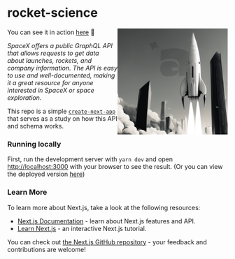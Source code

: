 # rocket-science

<img src="./docs/readme-01.png" align="right" width="50%"/>

You can see it in action [here](https://rocket-science-pearl.vercel.app/) 🚀

_SpaceX offers a public GraphQL API that allows requests to get data about
launches, rockets, and company information. The API is easy to use and
well-documented, making it a great resource for anyone interested in SpaceX or
space exploration._

This repo is a simple
[`create-next-app`](https://github.com/vercel/next.js/tree/canary/packages/create-next-app)
that serves as a study on how this API and schema works.

### Running locally

First, run the development server with `yarn dev` and open
[http://localhost:3000](http://localhost:3000) with your browser to see the
result. (Or you can view the deployed version
[here](https://rocket-science-pearl.vercel.app/))

### Learn More

To learn more about Next.js, take a look at the following resources:

- [Next.js Documentation](https://nextjs.org/docs) - learn about Next.js
  features and API.
- [Learn Next.js](https://nextjs.org/learn) - an interactive Next.js tutorial.

You can check out
[the Next.js GitHub repository](https://github.com/vercel/next.js/) - your
feedback and contributions are welcome!
